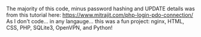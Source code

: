 The majority of this code, minus password hashing and UPDATE details was from this
tutorial here:
https://www.mitrajit.com/php-login-pdo-connection/
As I don't code... in any langauge... this was a fun project:
nginx, HTML, CSS, PHP, SQLite3, OpenVPN, and Python!
 

